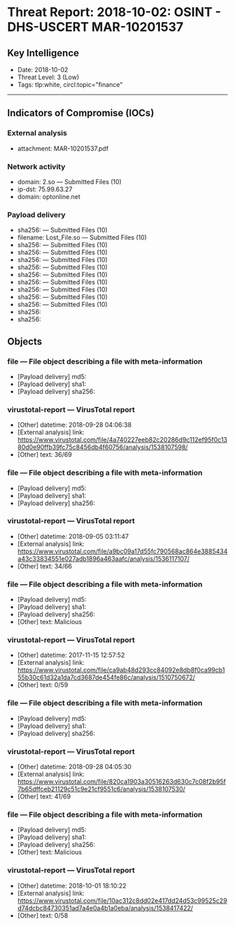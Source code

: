 # Threat Report: 2018-10-02: OSINT - DHS-USCERT MAR-10201537


## Key Intelligence
* Date: 2018-10-02
* Threat Level: 3 (Low)
* Tags: tlp:white, circl:topic="finance"

---

## Indicators of Compromise (IOCs)
### External analysis
* attachment: MAR-10201537.pdf

### Network activity
* domain: 2.so — Submitted Files (10)
* ip-dst: 75.99.63.27
* domain: optonline.net

### Payload delivery
* sha256: <sha256> — Submitted Files (10)
* filename: Lost_File.so — Submitted Files (10)
* sha256: <sha256> — Submitted Files (10)
* sha256: <sha256> — Submitted Files (10)
* sha256: <sha256> — Submitted Files (10)
* sha256: <sha256> — Submitted Files (10)
* sha256: <sha256> — Submitted Files (10)
* sha256: <sha256> — Submitted Files (10)
* sha256: <sha256> — Submitted Files (10)
* sha256: <sha256> — Submitted Files (10)
* sha256: <sha256> — Submitted Files (10)
* sha256: <sha256>
* sha256: <sha256>

## Objects
### file — File object describing a file with meta-information
* [Payload delivery] md5: <md5>
* [Payload delivery] sha1: <sha1>
* [Payload delivery] sha256: <sha256>

### virustotal-report — VirusTotal report
* [Other] datetime: 2018-09-28 04:06:38
* [External analysis] link: https://www.virustotal.com/file/4a740227eeb82c20286d9c112ef95f0c1380d0e90ffb39fc75c8456db4f60756/analysis/1538107598/
* [Other] text: 36/69

### file — File object describing a file with meta-information
* [Payload delivery] md5: <md5>
* [Payload delivery] sha1: <sha1>
* [Payload delivery] sha256: <sha256>

### virustotal-report — VirusTotal report
* [Other] datetime: 2018-09-05 03:11:47
* [External analysis] link: https://www.virustotal.com/file/a9bc09a17d55fc790568ac864e3885434a43c33834551e027adb1896a463aafc/analysis/1536117107/
* [Other] text: 34/66

### file — File object describing a file with meta-information
* [Payload delivery] md5: <md5>
* [Payload delivery] sha1: <sha1>
* [Payload delivery] sha256: <sha256>
* [Other] text: Malicious

### virustotal-report — VirusTotal report
* [Other] datetime: 2017-11-15 12:57:52
* [External analysis] link: https://www.virustotal.com/file/ca9ab48d293cc84092e8db8f0ca99cb155b30c61d32a1da7cd3687de454fe86c/analysis/1510750672/
* [Other] text: 0/59

### file — File object describing a file with meta-information
* [Payload delivery] md5: <md5>
* [Payload delivery] sha1: <sha1>
* [Payload delivery] sha256: <sha256>

### virustotal-report — VirusTotal report
* [Other] datetime: 2018-09-28 04:05:30
* [External analysis] link: https://www.virustotal.com/file/820ca1903a30516263d630c7c08f2b95f7b65dffceb21129c51c9e21cf9551c6/analysis/1538107530/
* [Other] text: 41/69

### file — File object describing a file with meta-information
* [Payload delivery] md5: <md5>
* [Payload delivery] sha1: <sha1>
* [Payload delivery] sha256: <sha256>
* [Other] text: Malicious

### virustotal-report — VirusTotal report
* [Other] datetime: 2018-10-01 18:10:22
* [External analysis] link: https://www.virustotal.com/file/10ac312c8dd02e417dd24d53c99525c29d74dcbc84730351ad7a4e0a4b1a0eba/analysis/1538417422/
* [Other] text: 0/58
